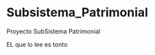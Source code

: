 Subsistema_Patrimonial
======================

Proyecto SubSistema Patrimonial 

EL que lo lee es tonto
